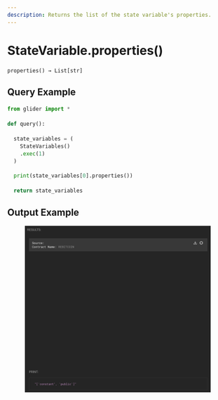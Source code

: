 ```yaml
---
description: Returns the list of the state variable's properties.
---
```


# StateVariable.properties()

`properties() → List[str]`

## Query Example

```python
from glider import *

def query():

  state_variables = (
    StateVariables()
    .exec(1)
  )

  print(state_variables[0].properties())

  return state_variables
```

## Output Example

<figure><img src="../../../../.gitbook/assets/image (1) (1) (1) (1) (1) (1) (1) (1) (1) (1) (1).png" alt=""><figcaption></figcaption></figure>



